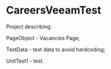 # CareersVeeamTest

Project describing:

PageObject - Vacancies Page;

TestData - test data to avoid hardcoding;

UnitTest1 - test.
